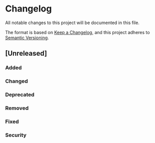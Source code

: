 # Changelog

All notable changes to this project will be documented in this file.

The format is based on [Keep a Changelog](https://keepachangelog.com/en/1.1.0/),
and this project adheres to [Semantic Versioning](https://semver.org/spec/v2.0.0.html).

## [Unreleased]

### Added

### Changed

### Deprecated

### Removed

### Fixed

### Security

<!-- ## [0.0.0] - 2025-05-07 -->
<!---->
<!-- ### Added -->
<!---->
<!-- - Initial Release -->

<!--
Below are the target URLs for each version
You can link version numbers (in level-2 headings)
to the corresponding tag on GitHub, or the diff
in comparison to the previous release
-->

<!-- [Unreleased]: https://github.com/nycrat/typst-ib-exam-template/compare/v0.0.0...HEAD -->
<!-- [0.0.0]: https://github.com/nycrat/typst-ib-exam-template/releases/tag/v0.0.0 -->
